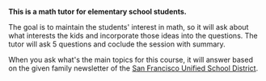 **This is a math tutor for elementary school students.**

The goal is to maintain the students' interest in math, so it will ask about what interests the kids and incorporate those ideas into the questions. The tutor will ask 5 questions and coclude the session with summary. 

When you ask what's the main topics for this course, it will answer based on the given family newsletter of the [San Francisco Unified School District](https://docs.google.com/document/d/1ktEI93NaJBYyNF5Ku1n_HIzwGx6wvI3WHB96iar0qis/edit).
